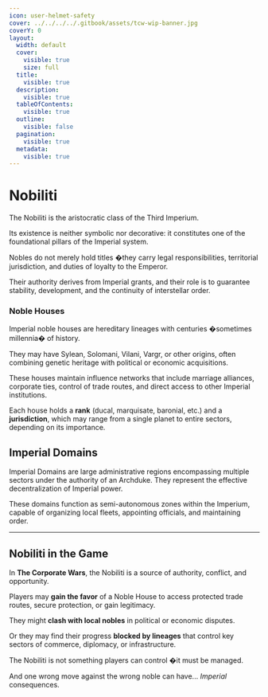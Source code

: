 ```yaml
---
icon: user-helmet-safety
cover: ../../../../.gitbook/assets/tcw-wip-banner.jpg
coverY: 0
layout:
  width: default
  cover:
    visible: true
    size: full
  title:
    visible: true
  description:
    visible: true
  tableOfContents:
    visible: true
  outline:
    visible: false
  pagination:
    visible: true
  metadata:
    visible: true
---
```


# Nobiliti

The Nobiliti is the aristocratic class of the Third Imperium.

Its existence is neither symbolic nor decorative: it constitutes one of the foundational pillars of the Imperial system.

Nobles do not merely hold titles �they carry legal responsibilities, territorial jurisdiction, and duties of loyalty to the Emperor.

Their authority derives from Imperial grants, and their role is to guarantee stability, development, and the continuity of interstellar order.

### Noble Houses

Imperial noble houses are hereditary lineages with centuries �sometimes millennia� of history.

They may have Sylean, Solomani, Vilani, Vargr, or other origins, often combining genetic heritage with political or economic acquisitions.

These houses maintain influence networks that include marriage alliances, corporate ties, control of trade routes, and direct access to other Imperial institutions.

Each house holds a **rank** (ducal, marquisate, baronial, etc.) and a **jurisdiction**, which may range from a single planet to entire sectors, depending on its importance.

## Imperial Domains

Imperial Domains are large administrative regions encompassing multiple sectors under the authority of an Archduke. They represent the effective decentralization of Imperial power.

These domains function as semi-autonomous zones within the Imperium, capable of organizing local fleets, appointing officials, and maintaining order.

***

## Nobiliti in the Game

In **The Corporate Wars**, the Nobiliti is a source of authority, conflict, and opportunity.

Players may **gain the favor** of a Noble House to access protected trade routes, secure protection, or gain legitimacy.

They might **clash with local nobles** in political or economic disputes.

Or they may find their progress **blocked by lineages** that control key sectors of commerce, diplomacy, or infrastructure.

The Nobiliti is not something players can control �it must be managed.

And one wrong move against the wrong noble can have... _Imperial_ consequences.
